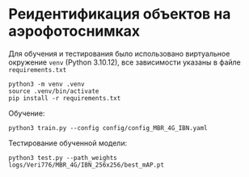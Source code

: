 # Реидентификация объектов на аэрофотоснимках


Для обучения и тестирования было использовано виртуальное окружение `venv` (Python 3.10.12), все зависимости указаны в файле `requirements.txt`
```console
python3 -m venv .venv
source .venv/bin/activate
pip install -r requirements.txt
```

Обучение:
```console
python3 train.py --config config/config_MBR_4G_IBN.yaml
```

Тестирование обученной модели:
```console
python3 test.py --path_weights logs/Veri776/MBR_4G/IBN_256x256/best_mAP.pt
```

